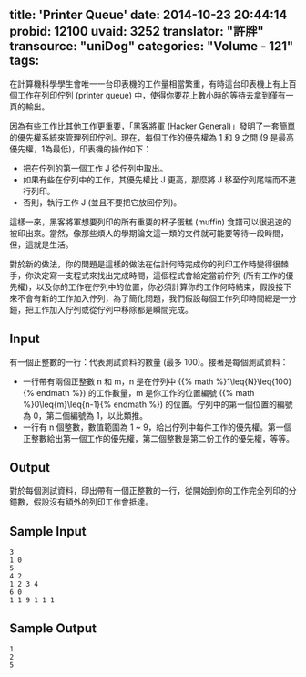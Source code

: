 title: 'Printer Queue'
date: 2014-10-23 20:44:14
probid: 12100
uvaid: 3252
translator: "許胖"
transource: "uniDog"
categories: "Volume - 121"
tags:
---

在計算機科學學生會唯一一台印表機的工作量相當繁重，有時這台印表機上有上百個工作在列印佇列 (printer queue) 中，使得你要花上數小時的等待去拿到僅有一頁的輸出。

因為有些工作比其他工作更重要，「黑客將軍 (Hacker General)」發明了一套簡單的優先權系統來管理列印佇列。現在，每個工作的優先權為 1 和 9 之間 (9 是最高優先權，1為最低)，印表機的操作如下：

- 把在佇列的第一個工作 J 從佇列中取出。
- 如果有些在佇列中的工作，其優先權比 J 更高，那麼將 J 移至佇列尾端而不進行列印。
- 否則，執行工作 J (並且不要把它放回佇列)。

這樣一來，黑客將軍想要列印的所有重要的杯子蛋糕 (muffin) 食譜可以很迅速的被印出來。當然，像那些煩人的學期論文這一類的文件就可能要等待一段時間，但，這就是生活。

對於新的做法，你的問題是這樣的做法在估計何時完成你的列印工作時變得很棘手，你決定寫一支程式來找出完成時間，這個程式會給定當前佇列 (所有工作的優先權)，以及你的工作在佇列中的位置，你必須計算你的工作何時結束，假設接下來不會有新的工作加入佇列，為了簡化問題，我們假設每個工作列印時間總是一分鐘，把工作加入佇列或從佇列中移除都是瞬間完成。

<!-- more -->

## Input ##

有一個正整數的一行：代表測試資料的數量 (最多 100)。接著是每個測試資料：

- 一行帶有兩個正整數 n 和 m，n 是在佇列中 ({% math %}1\leq{N}\leq{100}{% endmath %}) 的工作數量，m 是你工作的位置編號 ({% math %}0\leq{m}\leq{n-1}{% endmath %}) 的位置。佇列中的第一個位置的編號為 0，第二個編號為 1，以此類推。
- 一行有 n 個整數，數值範圍為 1 \~ 9，給出佇列中每件工作的優先權。第一個正整數給出第一個工作的優先權，第二個整數是第二份工作的優先權，等等。

## Output ##

對於每個測試資料，印出帶有一個正整數的一行，從開始到你的工作完全列印的分鐘數，假設沒有額外的列印工作會抵達。

## Sample Input ##

	3
	1 0
	5
	4 2
	1 2 3 4
	6 0
	1 1 9 1 1 1

## Sample Output ##

	1
	2
	5